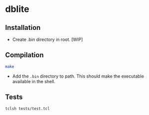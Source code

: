# dblite

## Installation
- Create .bin directory in root. [WIP]

## Compilation
```bash
make
```
- Add the `.bin` directory to path. This should make the executable available in the shell.

## Tests
```
tclsh tests/test.tcl
```
